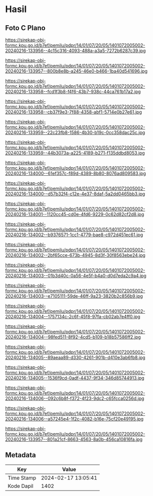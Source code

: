 # Hasil

## Foto C Plano

https://sirekap-obj-formc.kpu.go.id/b7ef/pemilu/pdpr/14/01/07/20/05/1401072005002-20240216-133956--4c15c316-4093-488a-a3a5-7272b6287c39.jpg

https://sirekap-obj-formc.kpu.go.id/b7ef/pemilu/pdpr/14/01/07/20/05/1401072005002-20240216-133957--800b8e8b-a245-46e0-b466-1ba40d541696.jpg

https://sirekap-obj-formc.kpu.go.id/b7ef/pemilu/pdpr/14/01/07/20/05/1401072005002-20240216-133958--fcd1f3b8-f4f6-43b7-938c-44ca761b17a2.jpg

https://sirekap-obj-formc.kpu.go.id/b7ef/pemilu/pdpr/14/01/07/20/05/1401072005002-20240216-133958--cb37f9e3-7f88-4358-abf1-5714e0b27e61.jpg

https://sirekap-obj-formc.kpu.go.id/b7ef/pemilu/pdpr/14/01/07/20/05/1401072005002-20240216-133959--22c23fb8-1586-4b30-b19c-0cc358dac25c.jpg

https://sirekap-obj-formc.kpu.go.id/b7ef/pemilu/pdpr/14/01/07/20/05/1401072005002-20240216-133959--44b3073a-a225-4189-b271-f135ddbd8053.jpg

https://sirekap-obj-formc.kpu.go.id/b7ef/pemilu/pdpr/14/01/07/20/05/1401072005002-20240216-134000--61ef357c-f89d-4389-8b80-8076ad809583.jpg

https://sirekap-obj-formc.kpu.go.id/b7ef/pemilu/pdpr/14/01/07/20/05/1401072005002-20240216-134000--d57b32f4-c12e-4e37-8daf-5a2dd0465bb3.jpg

https://sirekap-obj-formc.kpu.go.id/b7ef/pemilu/pdpr/14/01/07/20/05/1401072005002-20240216-134001--1120cc45-cd0e-4fd6-9229-0c62d82cf2d8.jpg

https://sirekap-obj-formc.kpu.go.id/b7ef/pemilu/pdpr/14/01/07/20/05/1401072005002-20240216-134002--b9376571-1cc1-4779-bae8-c972d451ec61.jpg

https://sirekap-obj-formc.kpu.go.id/b7ef/pemilu/pdpr/14/01/07/20/05/1401072005002-20240216-134002--2bf65cce-673b-4945-8d3f-30f8563ebe24.jpg

https://sirekap-obj-formc.kpu.go.id/b7ef/pemilu/pdpr/14/01/07/20/05/1401072005002-20240216-134003--01b3d40c-0a56-4e5f-b4a0-d0d7eda2c9a4.jpg

https://sirekap-obj-formc.kpu.go.id/b7ef/pemilu/pdpr/14/01/07/20/05/1401072005002-20240216-134003--e7105111-59de-46ff-9a23-3820b2c856b9.jpg

https://sirekap-obj-formc.kpu.go.id/b7ef/pemilu/pdpr/14/01/07/20/05/1401072005002-20240216-134004--1757134c-2c6f-45f8-97fa-cb02ab7e4ff0.jpg

https://sirekap-obj-formc.kpu.go.id/b7ef/pemilu/pdpr/14/01/07/20/05/1401072005002-20240216-134004--98fed511-8f92-4cd5-b109-b18b57586ff2.jpg

https://sirekap-obj-formc.kpu.go.id/b7ef/pemilu/pdpr/14/01/07/20/05/1401072005002-20240216-134005--89aeaa89-d330-4261-901b-d410e3ab6fb8.jpg

https://sirekap-obj-formc.kpu.go.id/b7ef/pemilu/pdpr/14/01/07/20/05/1401072005002-20240216-134005--1536f9cd-0adf-4437-9f34-346d85744913.jpg

https://sirekap-obj-formc.kpu.go.id/b7ef/pemilu/pdpr/14/01/07/20/05/1401072005002-20240216-134006--092c6b8f-f372-4f23-9dc2-c65fcca0256d.jpg

https://sirekap-obj-formc.kpu.go.id/b7ef/pemilu/pdpr/14/01/07/20/05/1401072005002-20240216-134006--a57245e4-1f2c-4082-b16e-75cf20e49195.jpg

https://sirekap-obj-formc.kpu.go.id/b7ef/pemilu/pdpr/14/01/07/20/05/1401072005002-20240216-133957--801a21cf-8663-4563-8a0b-456ca10816fa.jpg


## Metadata

| Key        | Value               |
| ---------- | ------------------- |
| Time Stamp | 2024-02-17 13:05:41 |
| Kode Dapil | 1402                |




